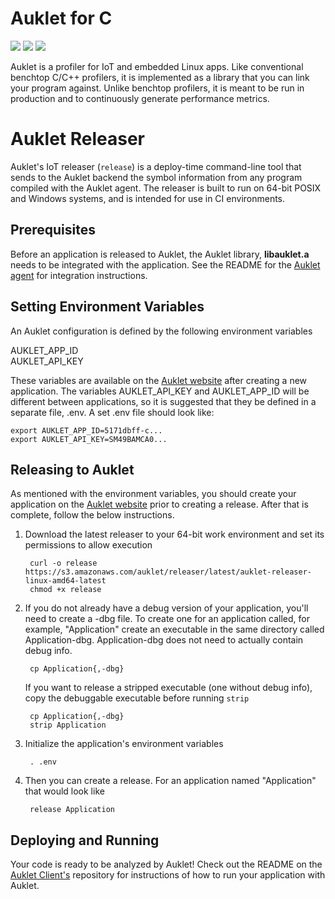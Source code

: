 # Auklet for C

<a href="https://www.apache.org/licenses/LICENSE-2.0" alt="Apache page link -- Apache 2.0 License">
<img src="https://img.shields.io/pypi/l/auklet.svg" /></a>
<a href="https://codeclimate.com/repos/5a96cefc514d3a60340008cb/maintainability">
<img src="https://api.codeclimate.com/v1/badges/5a96cefc514d3a60340008cb/maintainability" /></a>
<a href="https://codeclimate.com/repos/5a96cefc514d3a60340008cb/test_coverage" alt="Test Coverage">
<img src="https://api.codeclimate.com/v1/badges/5a96cefc514d3a60340008cb/test_coverage" /></a>

Auklet is a profiler for IoT and embedded Linux apps. Like conventional 
benchtop C/C++ profilers, it is implemented as a library that you can link 
your program against. Unlike benchtop profilers, it is meant to be run in 
production and to continuously generate performance metrics. 

# Auklet Releaser

Auklet's IoT releaser (`release`) is a deploy-time command-line tool that sends
to the Auklet backend the symbol information from any program compiled with the
Auklet agent. The releaser is built to run on 64-bit POSIX and Windows systems,
and is intended for use in CI environments.

## Prerequisites

Before an application is released to Auklet, the Auklet library, **libauklet.a** 
needs to be integrated with the application. See the README for the [Auklet 
agent](https://github.com/aukletio/Auklet-Agent-C) for integration instructions.


## Setting Environment Variables

[auklet_site]: https://app.auklet.io

An Auklet configuration is defined by the following environment variables

AUKLET_APP_ID <br />
AUKLET_API_KEY

These variables are available on the [Auklet website][auklet_site] after 
creating a new application. The variables AUKLET_API_KEY and AUKLET_APP_ID 
will be different between applications, so it is suggested that they be 
defined in a separate file, .env. A set .env file should look like:

    export AUKLET_APP_ID=5171dbff-c...
    export AUKLET_API_KEY=SM49BAMCA0...
    
## Releasing to Auklet

As mentioned with the environment variables, you should create your application 
on the [Auklet website][auklet_site] prior to creating a release. After 
that is complete, follow the below instructions.

1. Download the latest releaser to your 64-bit work environment and set its 
permissions to allow execution

        curl -o release https://s3.amazonaws.com/auklet/releaser/latest/auklet-releaser-linux-amd64-latest
        chmod +x release
    
1. If you do not already have a debug version of your application, you'll 
need to create a -dbg file. To create one for an application called, for 
example, "Application" create an executable in the same directory called 
Application-dbg. Application-dbg does not need to actually contain debug info.

        cp Application{,-dbg}
        
    If you want to release a stripped executable (one without debug info), 
    copy the debuggable executable before running `strip`
    
        cp Application{,-dbg}
        strip Application
 
1. Initialize the application's environment variables

        . .env
        
1. Then you can create a release. For an application named "Application" that
 would look like

        release Application
        
## Deploying and Running

Your code is ready to be analyzed by Auklet! Check out the README on the 
[Auklet Client's](https://github.com/aukletio/Auklet-Client-C) repository for
 instructions of how to run your application with Auklet. 